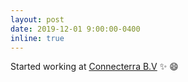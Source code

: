 ```yaml
---
layout: post
date: 2019-12-01 9:00:00-0400
inline: true
---
```


Started working at [Connecterra B.V](https://connecterra.io) :sparkles: :smile:
